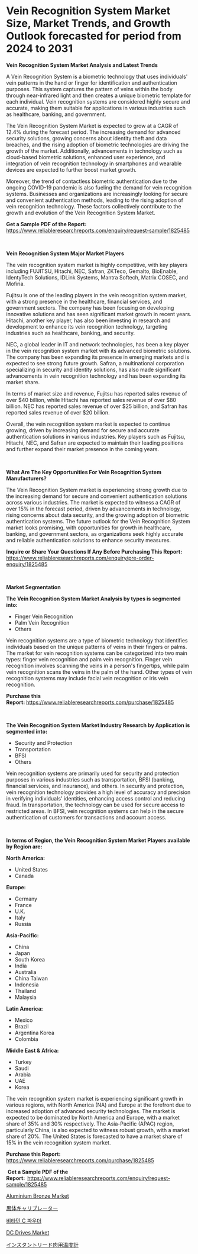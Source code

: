 <p><h1>Vein Recognition System Market Size, Market Trends, and Growth Outlook forecasted for period from 2024 to 2031</h1></p><p><strong>Vein Recognition System Market Analysis and Latest Trends</strong></p>
<p><p>A Vein Recognition System is a biometric technology that uses individuals' vein patterns in the hand or finger for identification and authentication purposes. This system captures the pattern of veins within the body through near-infrared light and then creates a unique biometric template for each individual. Vein recognition systems are considered highly secure and accurate, making them suitable for applications in various industries such as healthcare, banking, and government.</p><p>The Vein Recognition System Market is expected to grow at a CAGR of 12.4% during the forecast period. The increasing demand for advanced security solutions, growing concerns about identity theft and data breaches, and the rising adoption of biometric technologies are driving the growth of the market. Additionally, advancements in technology such as cloud-based biometric solutions, enhanced user experience, and integration of vein recognition technology in smartphones and wearable devices are expected to further boost market growth.</p><p>Moreover, the trend of contactless biometric authentication due to the ongoing COVID-19 pandemic is also fueling the demand for vein recognition systems. Businesses and organizations are increasingly looking for secure and convenient authentication methods, leading to the rising adoption of vein recognition technology. These factors collectively contribute to the growth and evolution of the Vein Recognition System Market.</p></p>
<p><strong>Get a Sample PDF of the Report:&nbsp;</strong> <a href="https://www.reliableresearchreports.com/enquiry/request-sample/1825485">https://www.reliableresearchreports.com/enquiry/request-sample/1825485</a></p>
<p>&nbsp;</p>
<p><strong>Vein Recognition System Major Market Players</strong></p>
<p><p>The vein recognition system market is highly competitive, with key players including FUJITSU, Hitachi, NEC, Safran, ZKTeco, Gemalto, BioEnable, IdentyTech Solutions, IDLink Systems, Mantra Softech, Matrix COSEC, and Mofiria. </p><p>Fujitsu is one of the leading players in the vein recognition system market, with a strong presence in the healthcare, financial services, and government sectors. The company has been focusing on developing innovative solutions and has seen significant market growth in recent years. Hitachi, another key player, has also been investing in research and development to enhance its vein recognition technology, targeting industries such as healthcare, banking, and security.</p><p>NEC, a global leader in IT and network technologies, has been a key player in the vein recognition system market with its advanced biometric solutions. The company has been expanding its presence in emerging markets and is expected to see strong future growth. Safran, a multinational corporation specializing in security and identity solutions, has also made significant advancements in vein recognition technology and has been expanding its market share.</p><p>In terms of market size and revenue, Fujitsu has reported sales revenue of over $40 billion, while Hitachi has reported sales revenue of over $80 billion. NEC has reported sales revenue of over $25 billion, and Safran has reported sales revenue of over $20 billion.</p><p>Overall, the vein recognition system market is expected to continue growing, driven by increasing demand for secure and accurate authentication solutions in various industries. Key players such as Fujitsu, Hitachi, NEC, and Safran are expected to maintain their leading positions and further expand their market presence in the coming years.</p></p>
<p>&nbsp;</p>
<p><strong>What Are The Key Opportunities For Vein Recognition System Manufacturers?</strong></p>
<p><p>The Vein Recognition System market is experiencing strong growth due to the increasing demand for secure and convenient authentication solutions across various industries. The market is expected to witness a CAGR of over 15% in the forecast period, driven by advancements in technology, rising concerns about data security, and the growing adoption of biometric authentication systems. The future outlook for the Vein Recognition System market looks promising, with opportunities for growth in healthcare, banking, and government sectors, as organizations seek highly accurate and reliable authentication solutions to enhance security measures.</p></p>
<p><strong>Inquire or Share Your Questions If Any Before Purchasing This Report:</strong> <a href="https://www.reliableresearchreports.com/enquiry/pre-order-enquiry/1825485">https://www.reliableresearchreports.com/enquiry/pre-order-enquiry/1825485</a></p>
<p>&nbsp;</p>
<p><strong>Market Segmentation</strong></p>
<p><strong>The Vein Recognition System Market Analysis by types is segmented into:</strong></p>
<p><ul><li>Finger Vein Recognition</li><li>Palm Vein Recognition</li><li>Others</li></ul></p>
<p><p>Vein recognition systems are a type of biometric technology that identifies individuals based on the unique patterns of veins in their fingers or palms. The market for vein recognition systems can be categorized into two main types: finger vein recognition and palm vein recognition. Finger vein recognition involves scanning the veins in a person's fingertips, while palm vein recognition scans the veins in the palm of the hand. Other types of vein recognition systems may include facial vein recognition or iris vein recognition.</p></p>
<p><strong>Purchase this Report:&nbsp;</strong><a href="https://www.reliableresearchreports.com/purchase/1825485">https://www.reliableresearchreports.com/purchase/1825485</a></p>
<p>&nbsp;</p>
<p><strong>The Vein Recognition System Market Industry Research by Application is segmented into:</strong></p>
<p><ul><li>Security and Protection</li><li>Transportation</li><li>BFSI</li><li>Others</li></ul></p>
<p><p>Vein recognition systems are primarily used for security and protection purposes in various industries such as transportation, BFSI (banking, financial services, and insurance), and others. In security and protection, vein recognition technology provides a high level of accuracy and precision in verifying individuals' identities, enhancing access control and reducing fraud. In transportation, the technology can be used for secure access to restricted areas. In BFSI, vein recognition systems can help in the secure authentication of customers for transactions and account access.</p></p>
<p>&nbsp;</p>
<p><strong>In terms of Region, the Vein Recognition System Market Players available by Region are:</strong></p>
<p>
    <p> <strong> North America: </strong>
        <ul>
            <li>United States</li>
            <li>Canada</li>
        </ul>
        </p> 
    <p> <strong> Europe: </strong>
        <ul>
            <li>Germany</li>
            <li>France</li>
            <li>U.K.</li>
            <li>Italy</li>
            <li>Russia</li>
        </ul>
        </p> 
    <p> <strong> Asia-Pacific: </strong>
        <ul>
            <li>China</li>
            <li>Japan</li>
            <li>South Korea</li>
            <li>India</li>
            <li>Australia</li>
            <li>China Taiwan</li>
            <li>Indonesia</li>
            <li>Thailand</li>
            <li>Malaysia</li>
        </ul>
        </p> 
    <p> <strong> Latin America: </strong>
        <ul>
            <li>Mexico</li>
            <li>Brazil</li>
            <li>Argentina Korea</li>
            <li>Colombia</li>
        </ul>
        </p> 
    <p> <strong> Middle East & Africa: </strong>
        <ul>
            <li>Turkey</li>
            <li>Saudi</li>
            <li>Arabia</li>
            <li>UAE</li>
            <li>Korea</li>
        </ul>
    </p>
    </p>
<p><p>The vein recognition system market is experiencing significant growth in various regions, with North America (NA) and Europe at the forefront due to increased adoption of advanced security technologies. The market is expected to be dominated by North America and Europe, with a market share of 35% and 30% respectively. The Asia-Pacific (APAC) region, particularly China, is also expected to witness robust growth, with a market share of 20%. The United States is forecasted to have a market share of 15% in the vein recognition system market.</p></p>
<p><strong>Purchase this Report: </strong><a href="https://www.reliableresearchreports.com/purchase/1825485">https://www.reliableresearchreports.com/purchase/1825485</a></p>
<p>&nbsp;<strong>Get a Sample PDF of the Report:&nbsp;&nbsp;</strong><a href="https://www.reliableresearchreports.com/enquiry/request-sample/1825485">https://www.reliableresearchreports.com/enquiry/request-sample/1825485</a></p>
<p><strong></strong></p>
<p><p><a href="https://picayune-night-cbd.notion.site/Aluminium-Bronze-Market-Provides-a-Comprehensive-Analysis-Including-a-Macro-Overview-of-the-Market-a-2f4c150646ac450d9dde795b8f0422ed">Aluminium Bronze Market</a></p><p><a href="https://github.com/lrlmopnhwd79300/Market-Research-Report-List-1/blob/main/60373969870.md">黒体キャリブレーター</a></p><p><a href="https://github.com/vsckjg50460/Market-Research-Report-List-1/blob/main/25079219240.md">비타민 C 파우더</a></p><p><a href="https://view.publitas.com/reportprime-1/dc-drives-market-size-share-trends-analysis-report-by-application-regional-outlook-competitive-strategies-and-segment-forecasts-2024-2031/">DC Drives Market</a></p><p><a href="https://github.com/EstelWisozk1/Market-Research-Report-List-1/blob/main/85032109871.md">インスタントリード肉用温度計</a></p></p>
